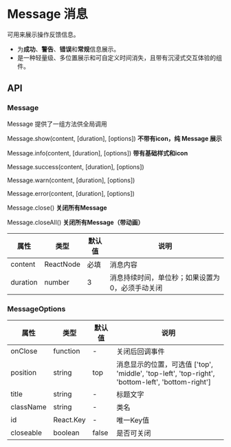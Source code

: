 # Message 消息

可用来展示操作反馈信息。

- 为**成功**、**警告**、**错误**和**常规**信息展示。
- 是一种轻量级、多位置展示和可自定义时间消失，且带有沉浸式交互体验的组件。

<example />

## API 

### Message

Message 提供了一组方法供全局调用

Message.show(content, \[duration], \[options])  **不带有icon，纯 Message 展示**

Message.info(content, \[duration], \[options])  **带有基础样式和icon**

Message.success(content, \[duration], \[options])

Message.warn(content, \[duration], \[options])

Message.error(content, \[duration], \[options])

Message.close() **关闭所有Message**

Message.closeAll() **关闭所有Message（带动画）**

| 属性 | 类型 | 默认值 | 说明 |
| --- | --- | --- | --- |
| content | ReactNode | 必填 | 消息内容 |
| duration | number | 3 | 消息持续时间，单位秒；如果设置为 0，必须手动关闭 |


### MessageOptions

| 属性 | 类型 | 默认值 | 说明 |
| --- | --- | --- | --- |
| onClose | function | - | 关闭后回调事件 |
| position | string | top | 消息显示的位置，可选值 \['top', 'middle', 'top-left', 'top-right', 'bottom-left', 'bottom-right'] |
| title | string | - | 标题文字 |
| className | string | - | 类名 |
| id | React.Key | - | 唯一Key值 |
| closeable | boolean | false | 是否可关闭 |

